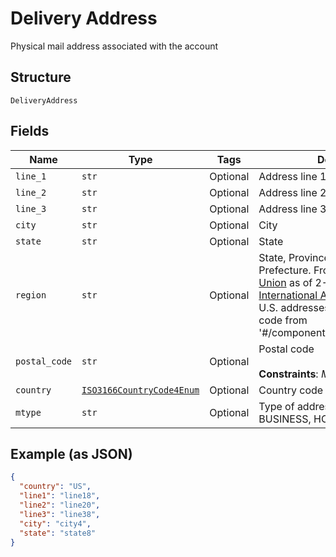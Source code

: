 
# Delivery Address

Physical mail address associated with the account

## Structure

`DeliveryAddress`

## Fields

| Name | Type | Tags | Description |
|  --- | --- | --- | --- |
| `line_1` | `str` | Optional | Address line 1 |
| `line_2` | `str` | Optional | Address line 2 |
| `line_3` | `str` | Optional | Address line 3 |
| `city` | `str` | Optional | City |
| `state` | `str` | Optional | State |
| `region` | `str` | Optional | State, Province, Territory, Canton or Prefecture. From [Universal Postal Union](https://www.upu.int/en/Postal-Solutions/Programmes-Services/Addressing-Solutions#addressing-s42-standard) as of 2-26-2020, [S42 International Address Standards](https://www.upu.int/UPU/media/upu/documents/PostCode/S42_International-Addressing-Standards.pdf). For U.S. addresses can be 2-character code from '#/components/schemas/StateCode' |
| `postal_code` | `str` | Optional | Postal code<br><br>**Constraints**: *Maximum Length*: `16` |
| `country` | [`ISO3166CountryCode4Enum`](../../doc/models/iso3166-country-code-4-enum.md) | Optional | Country code |
| `mtype` | `str` | Optional | Type of address location. One of BUSINESS, HOME, MAILING |

## Example (as JSON)

```json
{
  "country": "US",
  "line1": "line18",
  "line2": "line20",
  "line3": "line38",
  "city": "city4",
  "state": "state8"
}
```

